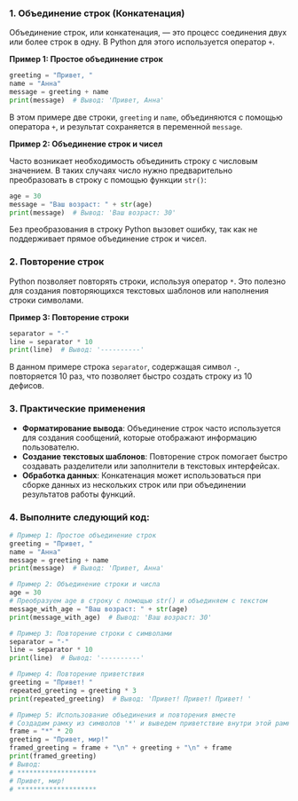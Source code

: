 ### 1. Объединение строк (Конкатенация)

Объединение строк, или конкатенация, — это процесс соединения двух или более строк в одну. В Python для этого используется оператор `+`.

**Пример 1: Простое объединение строк**

```python
greeting = "Привет, "
name = "Анна"
message = greeting + name
print(message)  # Вывод: 'Привет, Анна'
```

В этом примере две строки, `greeting` и `name`, объединяются с помощью оператора `+`, и результат сохраняется в переменной `message`.

**Пример 2: Объединение строк и чисел**

Часто возникает необходимость объединить строку с числовым значением. В таких случаях число нужно предварительно преобразовать в строку с помощью функции `str()`:

```python
age = 30
message = "Ваш возраст: " + str(age)
print(message)  # Вывод: 'Ваш возраст: 30'
```

Без преобразования в строку Python вызовет ошибку, так как не поддерживает прямое объединение строк и чисел.

### 2. Повторение строк

Python позволяет повторять строки, используя оператор `*`. Это полезно для создания повторяющихся текстовых шаблонов или наполнения строки символами.

**Пример 3: Повторение строки**

```python
separator = "-"
line = separator * 10
print(line)  # Вывод: '----------'
```

В данном примере строка `separator`, содержащая символ `-`, повторяется 10 раз, что позволяет быстро создать строку из 10 дефисов.

### 3. Практические применения

- **Форматирование вывода**: Объединение строк часто используется для создания сообщений, которые отображают информацию пользователю.
- **Создание текстовых шаблонов**: Повторение строк помогает быстро создавать разделители или заполнители в текстовых интерфейсах.
- **Обработка данных**: Конкатенация может использоваться при сборке данных из нескольких строк или при объединении результатов работы функций.

### 4. Выполните следующий код:

```python
# Пример 1: Простое объединение строк
greeting = "Привет, "
name = "Анна"
message = greeting + name
print(message)  # Вывод: 'Привет, Анна'

# Пример 2: Объединение строки и числа
age = 30
# Преобразуем age в строку с помощью str() и объединяем с текстом
message_with_age = "Ваш возраст: " + str(age)
print(message_with_age)  # Вывод: 'Ваш возраст: 30'

# Пример 3: Повторение строки с символами
separator = "-"
line = separator * 10
print(line)  # Вывод: '----------'

# Пример 4: Повторение приветствия
greeting = "Привет! "
repeated_greeting = greeting * 3
print(repeated_greeting)  # Вывод: 'Привет! Привет! Привет! '

# Пример 5: Использование объединения и повторения вместе
# Создадим рамку из символов '*' и выведем приветствие внутри этой рамки
frame = "*" * 20
greeting = "Привет, мир!"
framed_greeting = frame + "\n" + greeting + "\n" + frame
print(framed_greeting)
# Вывод:
# ********************
# Привет, мир!
# ********************
```